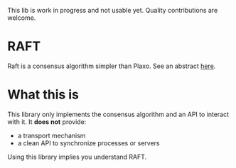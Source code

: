 
This lib is work in progress and not usable yet. Quality contributions are
welcome.

RAFT
====

Raft is a consensus algorithm simpler than Plaxo. See an abstract
[here](docs/raft.pdf).

What this is
============

This library only implements the consensus algorithm and an API to interact with
it. It **does not** provide:

- a transport mechanism
- a clean API to synchronize processes or servers

Using this library implies you understand RAFT.
